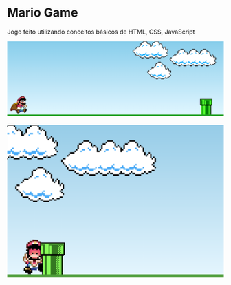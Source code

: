 # Mario Game

Jogo feito utilizando conceitos básicos de HTML, CSS, JavaScript

![Print Mario](Mario-print1.png)
<br></br>
![Print Mario](Mario-print2.png)
